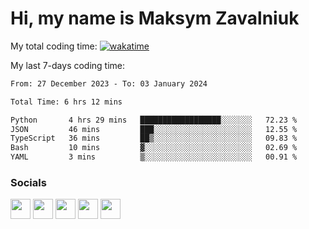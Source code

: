 Hi, my name is Maksym Zavalniuk
========================================================================================================================================


My total coding time: [![wakatime](https://wakatime.com/badge/user/13631fc5-0ee5-4aed-920d-b02dc1546d51.svg)](https://wakatime.com/@13631fc5-0ee5-4aed-920d-b02dc1546d51)

My last 7-days coding time:
<!--START_SECTION:waka-->

```txt
From: 27 December 2023 - To: 03 January 2024

Total Time: 6 hrs 12 mins

Python       4 hrs 29 mins   ██████████████████░░░░░░░   72.23 %
JSON         46 mins         ███░░░░░░░░░░░░░░░░░░░░░░   12.55 %
TypeScript   36 mins         ██▒░░░░░░░░░░░░░░░░░░░░░░   09.83 %
Bash         10 mins         ▓░░░░░░░░░░░░░░░░░░░░░░░░   02.69 %
YAML         3 mins          ▒░░░░░░░░░░░░░░░░░░░░░░░░   00.91 %
```

<!--END_SECTION:waka-->


### Socials

<p align="left"> <a href="https://www.dev.to/mezgoodle" target="_blank" rel="noreferrer"><img src="https://raw.githubusercontent.com/danielcranney/readme-generator/main/public/icons/socials/devdotto.svg" width="32" height="32" /></a> <a href="https://discord.com/users/mezgoodle" target="_blank" rel="noreferrer"><img src="https://raw.githubusercontent.com/danielcranney/readme-generator/main/public/icons/socials/discord.svg" width="32" height="32" /></a> <a href="https://www.github.com/mezgoodle" target="_blank" rel="noreferrer"><img src="https://raw.githubusercontent.com/danielcranney/readme-generator/main/public/icons/socials/github.svg" width="32" height="32" /></a> <a href="http://www.instagram.com/sylvenis" target="_blank" rel="noreferrer"><img src="https://raw.githubusercontent.com/danielcranney/readme-generator/main/public/icons/socials/instagram.svg" width="32" height="32" /></a> <a href="https://www.linkedin.com/in/maksym-zavalniuk-ba4a72193" target="_blank" rel="noreferrer"><img src="https://raw.githubusercontent.com/danielcranney/readme-generator/main/public/icons/socials/linkedin.svg" width="32" height="32" /></a></p>
